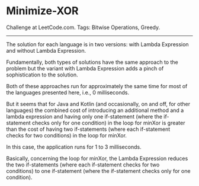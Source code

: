 # Minimize-XOR
Challenge at LeetCode.com. Tags: Bitwise Operations, Greedy.

--------------------------------------------------------------------------------------------------------------------------------------------------------------------------------

The solution for each language is in two versions: with Lambda Expression and without Lambda Expression.

Fundamentally, both types of solutions have the same approach to the problem but the variant with Lambda Expression adds a pinch of sophistication to the solution.<br/>

Both of these approaches run for approximately the same time for most of the languages presented here, i.e., 0 milliseconds.

But it seems that for Java and Kotlin (and occasionally, on and off, for other languages) the combined cost of introducing an additional method and a lambda expression and having only one if-statement (where the if-statement checks only for one condition) in the loop for minXor is greater than the cost of having two if-statements (where each if-statement checks for two conditions) in the loop for minXor.

In this case, the application runs for 1 to 3 milliseconds.

Basically, concerning the loop for minXor, the Lambda Expression reduces the two if-statements (where each if-statement checks for two conditions) to one if-statement (where the if-statement checks only for one condition).
